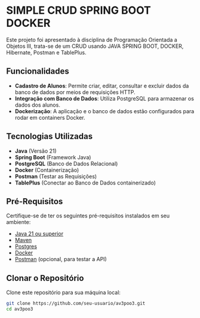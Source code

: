 # SIMPLE CRUD SPRING BOOT DOCKER

Este projeto foi apresentado à disciplina de Programação Orientada a Objetos III, trata-se de um CRUD usando JAVA SPRING BOOT, DOCKER, Hibernate, Postman e TablePlus.

## Funcionalidades

- **Cadastro de Alunos**: Permite criar, editar, consultar e excluir dados da banco de dados por meios de requisições HTTP.
- **Integração com Banco de Dados**: Utiliza PostgreSQL para armazenar os dados dos alunos.
- **Dockerização**: A aplicação e o banco de dados estão configurados para rodar em containers Docker.

## Tecnologias Utilizadas

- **Java** (Versão 21)
- **Spring Boot** (Framework Java)
- **PostgreSQL** (Banco de Dados Relacional)
- **Docker** (Containerização)
- **Postman** (Testar as Requisições)
- **TablePlus** (Conectar ao Banco de Dados containerizado)

## Pré-Requisitos

Certifique-se de ter os seguintes pré-requisitos instalados em seu ambiente:

- [Java 21 ou superior](https://adoptium.net/)
- [Maven](maven.apache.org/download.cgi)
- [Postgres](postgresql.org)
- [Docker](https://www.docker.com/get-started)
- [Postman](https://www.postman.com/) (opcional, para testar a API)


## Clonar o Repositório

Clone este repositório para sua máquina local:

```bash
git clone https://github.com/seu-usuario/av3poo3.git
cd av3poo3
```



